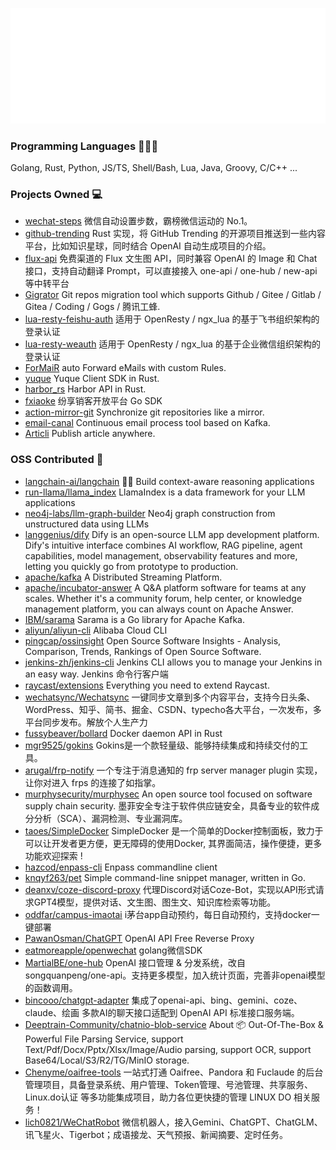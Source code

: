 ![Metrics](/github-metrics.svg)

### Programming Languages 🧑🏻‍💻

Golang, Rust, Python, JS/TS, Shell/Bash, Lua, Java, Groovy, C/C++ ...

### Projects Owned 💻

- [wechat-steps](https://github.com/k8scat/wechat-steps) 微信自动设置步数，霸榜微信运动的 No.1。
- [github-trending](https://github.com/k8scat/github-trending) Rust 实现，将 GitHub Trending 的开源项目推送到一些内容平台，比如知识星球，同时结合 OpenAI 自动生成项目的介绍。
- [flux-api](https://github.com/k8scat/flux-api) 免费渠道的 Flux 文生图 API，同时兼容 OpenAI 的 Image 和 Chat 接口，支持自动翻译 Prompt，可以直接接入 one-api / one-hub / new-api 等中转平台
- [Gigrator](https://github.com/k8scat/gigrator) Git repos migration tool which supports Github / Gitee / Gitlab / Gitea / Coding / Gogs / 腾讯工蜂.
- [lua-resty-feishu-auth](https://github.com/k8scat/lua-resty-feishu-auth) 适用于 OpenResty / ngx_lua 的基于飞书组织架构的登录认证
- [lua-resty-weauth](https://github.com/k8scat/lua-resty-weauth) 适用于 OpenResty / ngx_lua 的基于企业微信组织架构的登录认证
- [ForMaiR](https://github.com/k8scat/ForMaiR) auto Forward eMails with custom Rules.
- [yuque](https://github.com/k8scat/yuque) Yuque Client SDK in Rust.
- [harbor_rs](https://github.com/k8scat/harbor_rs) Harbor API in Rust.
- [fxiaoke](https://github.com/k8scat/fxiaoke) 纷享销客开放平台 Go SDK
- [action-mirror-git](https://github.com/k8scat/action-mirror-git) Synchronize git repositories like a mirror.
- [email-canal](https://github.com/k8scat/email-canal) Continuous email process tool based on Kafka.
- [Articli](https://github.com/k8scat/Articli) Publish article anywhere.

<!-- ### Projects Maintaining 🚧 -->

<!-- ### Contributes in progress -->

### OSS Contributed 💪

- [langchain-ai/langchain](https://github.com/langchain-ai/langchain) 🦜🔗 Build context-aware reasoning applications
- [run-llama/llama_index](https://github.com/run-llama/llama_index) LlamaIndex is a data framework for your LLM applications
- [neo4j-labs/llm-graph-builder](https://github.com/neo4j-labs/llm-graph-builder) Neo4j graph construction from unstructured data using LLMs
- [langgenius/dify](https://github.com/langgenius/dify) Dify is an open-source LLM app development platform. Dify's intuitive interface combines AI workflow, RAG pipeline, agent capabilities, model management, observability features and more, letting you quickly go from prototype to production.
- [apache/kafka](https://github.com/apache/kafka) A Distributed Streaming Platform.
- [apache/incubator-answer](https://github.com/apache/incubator-answer) A Q&A platform software for teams at any scales. Whether it's a community forum, help center, or knowledge management platform, you can always count on Apache Answer.
- [IBM/sarama](https://github.com/IBM/sarama) Sarama is a Go library for Apache Kafka.
- [aliyun/aliyun-cli](https://github.com/aliyun/aliyun-cli) Alibaba Cloud CLI
- [pingcap/ossinsight](https://github.com/pingcap/ossinsight) Open Source Software Insights - Analysis, Comparison, Trends, Rankings of Open Source Software.
- [jenkins-zh/jenkins-cli](https://github.com/jenkins-zh/jenkins-cli) Jenkins CLI allows you to manage your Jenkins in an easy way. Jenkins 命令行客户端
- [raycast/extensions](https://github.com/raycast/extensions) Everything you need to extend Raycast.
- [wechatsync/Wechatsync](https://github.com/wechatsync/Wechatsync) 一键同步文章到多个内容平台，支持今日头条、WordPress、知乎、简书、掘金、CSDN、typecho各大平台，一次发布，多平台同步发布。解放个人生产力
- [fussybeaver/bollard](https://github.com/fussybeaver/bollard) Docker daemon API in Rust
- [mgr9525/gokins](https://github.com/mgr9525/gokins) Gokins是一个款轻量级、能够持续集成和持续交付的工具。
- [arugal/frp-notify](https://github.com/arugal/frp-notify) 一个专注于消息通知的 frp server manager plugin 实现，让你对进入 frps 的连接了如指掌。
- [murphysecurity/murphysec](https://github.com/murphysecurity/murphysec) An open source tool focused on software supply chain security. 墨菲安全专注于软件供应链安全，具备专业的软件成分分析（SCA）、漏洞检测、专业漏洞库。
- [taoes/SimpleDocker](https://github.com/taoes/SimpleDocker) SimpleDocker 是一个简单的Docker控制面板，致力于可以让开发者更方便，更无障碍的使用Docker, 其界面简洁，操作便捷，更多功能欢迎探索 !
- [hazcod/enpass-cli](https://github.com/hazcod/enpass-cli) Enpass commandline client
- [knqyf263/pet](https://github.com/knqyf263/pet) Simple command-line snippet manager, written in Go.
- [deanxv/coze-discord-proxy](https://github.com/deanxv/coze-discord-proxy) 代理Discord对话Coze-Bot，实现以API形式请求GPT4模型，提供对话、文生图、图生文、知识库检索等功能。
- [oddfar/campus-imaotai](https://github.com/oddfar/campus-imaotai) i茅台app自动预约，每日自动预约，支持docker一键部署
- [PawanOsman/ChatGPT](https://github.com/PawanOsman/ChatGPT) OpenAI API Free Reverse Proxy
- [eatmoreapple/openwechat](https://github.com/eatmoreapple/openwechat) golang微信SDK
- [MartialBE/one-hub](https://github.com/MartialBE/one-hub) OpenAI 接口管理 & 分发系统，改自songquanpeng/one-api。支持更多模型，加入统计页面，完善非openai模型的函数调用。
- [bincooo/chatgpt-adapter](https://github.com/bincooo/chatgpt-adapter) 集成了openai-api、bing、gemini、coze、claude、绘画 多款AI的聊天接口适配到 OpenAI API 标准接口服务端。
- [Deeptrain-Community/chatnio-blob-service](https://github.com/Deeptrain-Community/chatnio-blob-service) About 📦 Out-Of-The-Box & Powerful File Parsing Service, support Text/Pdf/Docx/Pptx/Xlsx/Image/Audio parsing, support OCR, support Base64/Local/S3/R2/TG/MinIO storage.
- [Chenyme/oaifree-tools](https://github.com/Chenyme/oaifree-tools) 一站式打通 Oaifree、Pandora 和 Fuclaude 的后台管理项目，具备登录系统、用户管理、Token管理、号池管理、共享服务、Linux.do认证 等多功能集成项目，助力各位更快捷的管理 LINUX DO 相关服务！
- [lich0821/WeChatRobot](https://github.com/lich0821/WeChatRobot) 微信机器人，接入Gemini、ChatGPT、ChatGLM、讯飞星火、Tigerbot；成语接龙、天气预报、新闻摘要、定时任务。
